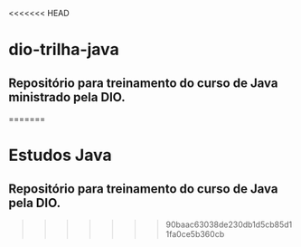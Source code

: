 <<<<<<< HEAD
# dio-trilha-java

## Repositório para treinamento do curso de Java ministrado pela DIO.
=======
# Estudos Java
## Repositório para treinamento do curso de Java pela DIO.
>>>>>>> 90baac63038de230db1d5cb85d11fa0ce5b360cb
